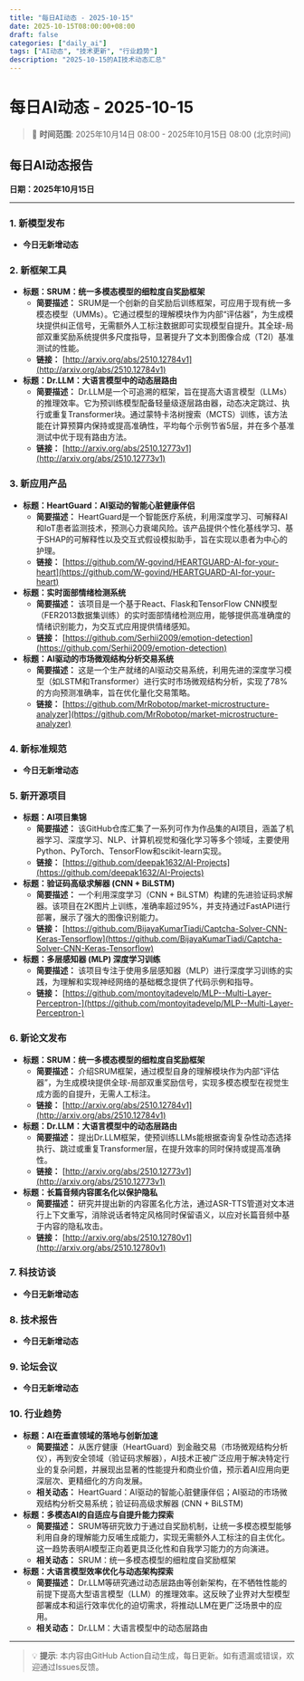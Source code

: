 ```yaml
---
title: "每日AI动态 - 2025-10-15"
date: 2025-10-15T08:00:00+08:00
draft: false
categories: ["daily_ai"]
tags: ["AI动态", "技术更新", "行业趋势"]
description: "2025-10-15的AI技术动态汇总"
---
```


# 每日AI动态 - 2025-10-15

> 📅 **时间范围**: 2025年10月14日 08:00 - 2025年10月15日 08:00 (北京时间)

## 每日AI动态报告

**日期：2025年10月15日**

---

### 1. 新模型发布

*   **今日无新增动态**

### 2. 新框架工具

*   **标题：SRUM：统一多模态模型的细粒度自奖励框架**
    *   **简要描述：** SRUM是一个创新的自奖励后训练框架，可应用于现有统一多模态模型（UMMs）。它通过模型的理解模块作为内部“评估器”，为生成模块提供纠正信号，无需额外人工标注数据即可实现模型自提升。其全球-局部双重奖励系统提供多尺度指导，显著提升了文本到图像合成（T2I）基准测试的性能。
    *   **链接：** [http://arxiv.org/abs/2510.12784v1](http://arxiv.org/abs/2510.12784v1)
*   **标题：Dr.LLM：大语言模型中的动态层路由**
    *   **简要描述：** Dr.LLM是一个可追溯的框架，旨在提高大语言模型（LLMs）的推理效率。它为预训练模型配备轻量级逐层路由器，动态决定跳过、执行或重复Transformer块。通过蒙特卡洛树搜索（MCTS）训练，该方法能在计算预算内保持或提高准确性，平均每个示例节省5层，并在多个基准测试中优于现有路由方法。
    *   **链接：** [http://arxiv.org/abs/2510.12773v1](http://arxiv.org/abs/2510.12773v1)

### 3. 新应用产品

*   **标题：HeartGuard：AI驱动的智能心脏健康伴侣**
    *   **简要描述：** HeartGuard是一个智能医疗系统，利用深度学习、可解释AI和IoT患者监测技术，预测心力衰竭风险。该产品提供个性化基线学习、基于SHAP的可解释性以及交互式假设模拟助手，旨在实现以患者为中心的护理。
    *   **链接：** [https://github.com/W-govind/HEARTGUARD-AI-for-your-heart](https://github.com/W-govind/HEARTGUARD-AI-for-your-heart)
*   **标题：实时面部情绪检测系统**
    *   **简要描述：** 该项目是一个基于React、Flask和TensorFlow CNN模型（FER2013数据集训练）的实时面部情绪检测应用，能够提供高准确度的情绪识别能力，为交互式应用提供情绪感知。
    *   **链接：** [https://github.com/Serhii2009/emotion-detection](https://github.com/Serhii2009/emotion-detection)
*   **标题：AI驱动的市场微观结构分析交易系统**
    *   **简要描述：** 这是一个生产就绪的AI驱动交易系统，利用先进的深度学习模型（如LSTM和Transformer）进行实时市场微观结构分析，实现了78%的方向预测准确率，旨在优化量化交易策略。
    *   **链接：** [https://github.com/MrRobotop/market-microstructure-analyzer](https://github.com/MrRobotop/market-microstructure-analyzer)

### 4. 新标准规范

*   **今日无新增动态**

### 5. 新开源项目

*   **标题：AI项目集锦**
    *   **简要描述：** 该GitHub仓库汇集了一系列可作为作品集的AI项目，涵盖了机器学习、深度学习、NLP、计算机视觉和强化学习等多个领域，主要使用Python、PyTorch、TensorFlow和scikit-learn实现。
    *   **链接：** [https://github.com/deepak1632/AI-Projects](https://github.com/deepak1632/AI-Projects)
*   **标题：验证码高级求解器 (CNN + BiLSTM)**
    *   **简要描述：** 一个利用深度学习（CNN + BiLSTM）构建的先进验证码求解器。该项目在2K图片上训练，准确率超过95%，并支持通过FastAPI进行部署，展示了强大的图像识别能力。
    *   **链接：** [https://github.com/BijayaKumarTiadi/Captcha-Solver-CNN-Keras-Tensorflow](https://github.com/BijayaKumarTiadi/Captcha-Solver-CNN-Keras-Tensorflow)
*   **标题：多层感知器 (MLP) 深度学习训练**
    *   **简要描述：** 该项目专注于使用多层感知器（MLP）进行深度学习训练的实践，为理解和实现神经网络的基础概念提供了代码示例和指导。
    *   **链接：** [https://github.com/montoyitadevelp/MLP--Multi-Layer-Perceptron-](https://github.com/montoyitadevelp/MLP--Multi-Layer-Perceptron-)

### 6. 新论文发布

*   **标题：SRUM：统一多模态模型的细粒度自奖励框架**
    *   **简要描述：** 介绍SRUM框架，通过模型自身的理解模块作为内部“评估器”，为生成模块提供全球-局部双重奖励信号，实现多模态模型在视觉生成方面的自提升，无需人工标注。
    *   **链接：** [http://arxiv.org/abs/2510.12784v1](http://arxiv.org/abs/2510.12784v1)
*   **标题：Dr.LLM：大语言模型中的动态层路由**
    *   **简要描述：** 提出Dr.LLM框架，使预训练LLMs能根据查询复杂性动态选择执行、跳过或重复Transformer层，在提升效率的同时保持或提高准确性。
    *   **链接：** [http://arxiv.org/abs/2510.12773v1](http://arxiv.org/abs/2510.12773v1)
*   **标题：长篇音频内容匿名化以保护隐私**
    *   **简要描述：** 研究并提出新的内容匿名化方法，通过ASR-TTS管道对文本进行上下文重写，消除说话者特定风格同时保留语义，以应对长篇音频中基于内容的隐私攻击。
    *   **链接：** [http://arxiv.org/abs/2510.12780v1](http://arxiv.org/abs/2510.12780v1)

### 7. 科技访谈

*   **今日无新增动态**

### 8. 技术报告

*   **今日无新增动态**

### 9. 论坛会议

*   **今日无新增动态**

### 10. 行业趋势

*   **标题：AI在垂直领域的落地与创新加速**
    *   **简要描述：** 从医疗健康（HeartGuard）到金融交易（市场微观结构分析仪），再到安全领域（验证码求解器），AI技术正被广泛应用于解决特定行业的复杂问题，并展现出显著的性能提升和商业价值，预示着AI应用向更深层次、更精细化的方向发展。
    *   **相关动态：** HeartGuard：AI驱动的智能心脏健康伴侣；AI驱动的市场微观结构分析交易系统；验证码高级求解器 (CNN + BiLSTM)
*   **标题：多模态AI的自适应与自提升能力探索**
    *   **简要描述：** SRUM等研究致力于通过自奖励机制，让统一多模态模型能够利用自身的理解能力反哺生成能力，实现无需额外人工标注的自主优化。这一趋势表明AI模型正向着更具泛化性和自我学习能力的方向演进。
    *   **相关动态：** SRUM：统一多模态模型的细粒度自奖励框架
*   **标题：大语言模型效率优化与动态架构探索**
    *   **简要描述：** Dr.LLM等研究通过动态层路由等创新架构，在不牺牲性能的前提下提高大型语言模型（LLM）的推理效率。这反映了业界对大型模型部署成本和运行效率优化的迫切需求，将推动LLM在更广泛场景中的应用。
    *   **相关动态：** Dr.LLM：大语言模型中的动态层路由

---

> 💡 **提示**: 本内容由GitHub Action自动生成，每日更新。如有遗漏或错误，欢迎通过Issues反馈。

